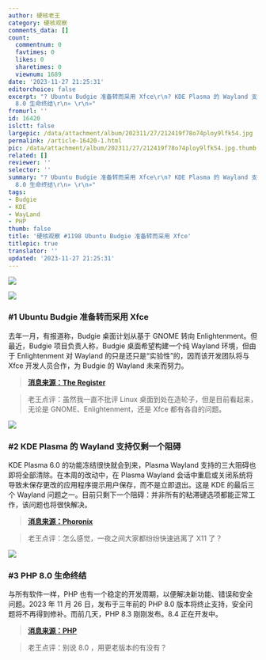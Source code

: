 ```yaml
---
author: 硬核老王
category: 硬核观察
comments_data: []
count:
  commentnum: 0
  favtimes: 0
  likes: 0
  sharetimes: 0
  viewnum: 1689
date: '2023-11-27 21:25:31'
editorchoice: false
excerpt: "? Ubuntu Budgie 准备转而采用 Xfce\r\n? KDE Plasma 的 Wayland 支持仅剩一个阻碍\r\n? PHP
  8.0 生命终结\r\n» \r\n»"
fromurl: ''
id: 16420
islctt: false
largepic: /data/attachment/album/202311/27/212419f78o74ploy9lfk54.jpg
permalink: /article-16420-1.html
pic: /data/attachment/album/202311/27/212419f78o74ploy9lfk54.jpg.thumb.jpg
related: []
reviewer: ''
selector: ''
summary: "? Ubuntu Budgie 准备转而采用 Xfce\r\n? KDE Plasma 的 Wayland 支持仅剩一个阻碍\r\n? PHP
  8.0 生命终结\r\n» \r\n»"
tags:
- Budgie
- KDE
- WayLand
- PHP
thumb: false
title: '硬核观察 #1198 Ubuntu Budgie 准备转而采用 Xfce'
titlepic: true
translator: ''
updated: '2023-11-27 21:25:31'
---
```


![](/data/attachment/album/202311/27/212419f78o74ploy9lfk54.jpg)


![](/data/attachment/album/202311/27/212435u92uhzdtgt7ctgee.png)


### #1 Ubuntu Budgie 准备转而采用 Xfce


去年一月，有报道称，Budgie 桌面计划从基于 GNOME 转向 Enlightenment。但最近，Budgie 项目负责人称，Budgie 桌面希望构建一个纯 Wayland 环境，但由于 Enlightenment 对 Wayland 的只是还只是“实验性”的，因而该开发团队将与 Xfce 开发人员合作，为 Budgie 的 Wayland 未来而努力。



> 
> **[消息来源：The Register](https://www.theregister.com/2023/11/20/budgie_switches_wayland_approach/)**
> 
> 
> 



> 
> 老王点评：虽然我一直不批评 Linux 桌面到处在造轮子，但是目前看起来，无论是 GNOME、Enlightenment，还是 Xfce 都有各自的问题。
> 
> 
> 


![](/data/attachment/album/202311/27/212450vmoflmxnvks6vxsm.png)


### #2 KDE Plasma 的 Wayland 支持仅剩一个阻碍


KDE Plasma 6.0 的功能冻结很快就会到来，Plasma Wayland 支持的三大阻碍也即将全部清除。在本周的改动中，在 Plasma Wayland 会话中重启或关闭系统将导致未保存更改的应用程序提示用户保存，而不是立即退出。这是 KDE 的最后三个 Wayland 问题之一。目前只剩下一个阻碍：并非所有的粘滞键选项都能正常工作，该问题也将很快解决。



> 
> **[消息来源：Phoronix](https://www.phoronix.com/news/KDE-One-Wayland-Showstopper)**
> 
> 
> 



> 
> 老王点评：怎么感觉，一夜之间大家都纷纷快速逃离了 X11 了？
> 
> 
> 


![](/data/attachment/album/202311/27/212507pjczypoygdc4xtpx.png)


### #3 PHP 8.0 生命终结


与所有软件一样，PHP 也有一个稳定的开发周期，以便解决新功能、错误和安全问题。2023 年 11 月 26 日，发布于三年前的 PHP 8.0 版本将终止支持，安全问题将不再得到修补。而前几天，PHP 8.3 刚刚发布。8.4 正在开发中。



> 
> **[消息来源：PHP](https://www.php.net/)**
> 
> 
> 



> 
> 老王点评：别说 8.0 ，用更老版本的有没有？
> 
> 
>